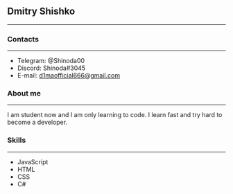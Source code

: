 ## Dmitry Shishko
-----------------------

### Contacts
-----------------------
* Telegram: @Shinoda00
* Discord: Shinoda#3045
* E-mail: d1maofficial666@gmail.com

### About me
-----------------------
I am student now and I am only learning to code. I learn fast and try hard to become a developer.

### Skills
-----------------------
* JavaScript
* HTML
* CSS
* C#